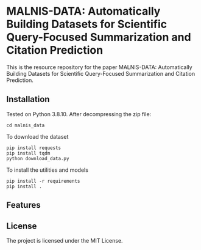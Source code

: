 # MALNIS-DATA: Automatically Building Datasets for Scientific Query-Focused Summarization and Citation Prediction

This is the resource repository for the paper MALNIS-DATA: Automatically Building Datasets for Scientific Query-Focused Summarization and Citation Prediction.

## Installation

Tested on Python 3.8.10. 
After decompressing the zip file:
    
    cd malnis_data
    
To download the dataset

    pip install requests
    pip install tqdm
    python download_data.py
    
To install the utilities and models

    pip install -r requirements
    pip install .

## Features




## License

The project is licensed under the MIT License.
